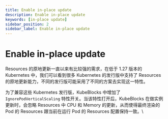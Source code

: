 ```yaml
---
title: Enable in-place update
description: Enable in-place update
keywords: [in-place update]
sidebar_position: 2
sidebar_label: Enable in-place update
---
```


# Enable in-place update

Resources 的原地更新一直以来有比较强的需求，在低于 1.27 版本的 Kubernetes 中，我们可以看到很多 Kubernetes 的发行版中支持了 Resources 的原地更新能力，不同的发行版可能采用了不同的方案去实现这一特性。

为了兼容这些 Kubernetes 发行版，KubeBlocks 中增加了 `IgnorePodVerticalScaling` 特性开关。当该特性打开后，KubeBlocks 在做实例更新时，会忽略 Resources 中 CPU 和 Memory 的更新，从而使得最终渲染的 Pod 的 Resources 跟当前在运行 Pod 的 Resources 配置保持一致。\
